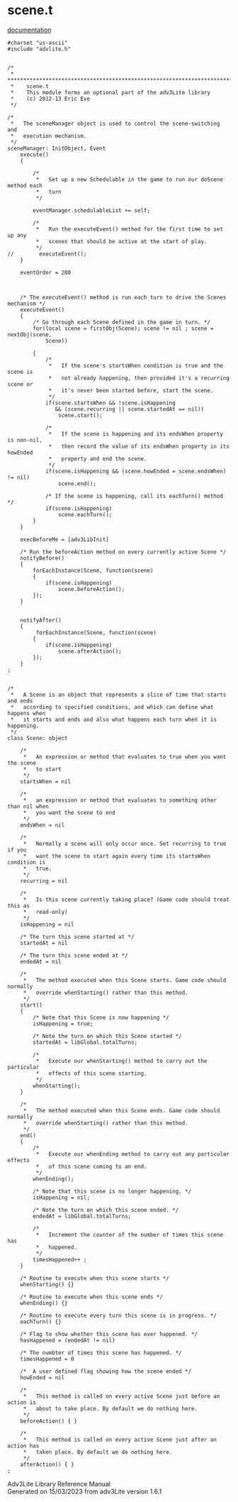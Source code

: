 ---
---
# scene.t

[documentation](../file/scene.t.html)

    #charset "us-ascii"
    #include "advlite.h"


    /*
     *   ****************************************************************************
     *    scene.t 
     *    This module forms an optional part of the adv3Lite library 
     *    (c) 2012-13 Eric Eve
     */

    /* 
     *   The sceneManager object is used to control the scene-switching and
     *   execution mechanism.
     */
    sceneManager: InitObject, Event
        execute()
        {
                    
            /* 
             *   Set up a new Schedulable in the game to run our doScene method each
             *   turn
             */
           
            eventManager.schedulableList += self;
            
            /* 
             *   Run the executeEvent() method for the first time to set up any
             *   scenes that should be active at the start of play.
             */
    //        executeEvent();
        }
        
        eventOrder = 200
        
        
        
        /* The executeEvent() method is run each turn to drive the Scenes mechanism */
        executeEvent()
        {
            /* Go through each Scene defined in the game in turn. */
            for(local scene = firstObj(Scene); scene != nil ; scene = nextObj(scene,
                Scene))
                
            {
                /* 
                 *   If the scene's startsWhen condition is true and the scene is
                 *   not already happening, then provided it's a recurring scene or
                 *   it's never been started before, start the scene.
                 */
                if(scene.startsWhen && !scene.isHappening 
                   && (scene.recurring || scene.startedAt == nil))
                    scene.start();
                
                /*  
                 *   If the scene is happening and its endsWhen property is non-nil,
                 *   then record the value of its endsWhen property in its howEnded
                 *   property and end the scene.
                 */
                if(scene.isHappening && (scene.howEnded = scene.endsWhen) != nil)
                    scene.end();
                
                /* If the scene is happening, call its eachTurn() method */
                if(scene.isHappening)
                    scene.eachTurn();
            }        
        }  
        
        execBeforeMe = [adv3LibInit]
        
        /* Run the beforeAction method on every currently active Scene */
        notifyBefore()
        {
            forEachInstance(Scene, function(scene) 
            {
                if(scene.isHappening)
                    scene.beforeAction(); 
            });
        }

        
        notifyAfter()
        {
             forEachInstance(Scene, function(scene) 
            {
                if(scene.isHappening)
                    scene.afterAction(); 
            });
        }
    ;


    /* 
     *   A Scene is an object that represents a slice of time that starts and ends
     *   according to specified conditions, and which can define what happens when
     *   it starts and ends and also what happens each turn when it is happening.
     */
    class Scene: object
        
        /* 
         *   An expression or method that evaluates to true when you want the scene
         *   to start
         */
        startsWhen = nil
        
        /*  
         *   an expression or method that evaluates to something other than nil when
         *   you want the scene to end
         */
        endsWhen = nil
        
        /* 
         *   Normally a scene will only occur once. Set recurring to true if you
         *   want the scene to start again every time its startsWhen condition is
         *   true.
         */
        recurring = nil
        
        /* 
         *   Is this scene currently taking place? (Game code should treat this as
         *   read-only)
         */
        isHappening = nil
        
        /* The turn this scene started at */
        startedAt = nil
        
        /* The turn this scene ended at */
        endedAt = nil
        
        /* 
         *   The method executed when this Scene starts. Game code should normally
         *   override whenStarting() rather than this method.
         */
        start()
        {
            /* Note that this Scene is now happening */
            isHappening = true;
            
            /* Note the turn on which this Scene started */
            startedAt = libGlobal.totalTurns;
            
            /* 
             *   Execute our whenStarting() method to carry out the particular
             *   effects of this scene starting.
             */
            whenStarting();
        }
        
        /* 
         *   The method executed when this Scene ends. Game code should normally
         *   override whenStarting() rather than this method.
         */    
        end()
        {  
            /* 
             *   Execute our whenEnding method to carry out any particular effects
             *   of this scene coming to an end.
             */
            whenEnding();
            
            /* Note that this scene is no longer happening. */
            isHappening = nil;
            
            /* Note the turn on which this scene ended. */
            endedAt = libGlobal.totalTurns;       
            
            /* 
             *   Increment the counter of the number of times this scene has
             *   happened.
             */
            timesHappened++ ;        
        }
        
        /* Routine to execute when this scene starts */
        whenStarting() {}
        
        /* Routine to execute when this scene ends */
        whenEnding() {}
        
        /* Routine to execute every turn this scene is in progress. */
        eachTurn() {}
        
        /* Flag to show whether this scene has ever happened. */
        hasHappened = (endedAt != nil)
        
        /* The numbter of times this scene has happened. */
        timesHappened = 0
        
        /*  A user defined flag showing how the scene ended */
        howEnded = nil    
        
        /* 
         *   This method is called on every active Scene just before an action is
         *   about to take place. By default we do nothing here.
         */
        beforeAction() { }
        
        /* 
         *   This method is called on every active Scene just after an action has
         *   taken place. By default we do nothing here.
         */
        afterAction() { }
    ;

<div class="ftr">

Adv3Lite Library Reference Manual  
Generated on 15/03/2023 from adv3Lite version 1.6.1

</div>
